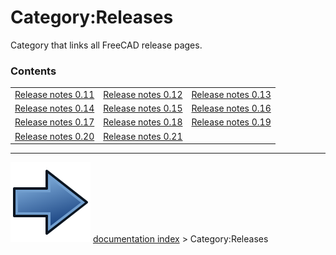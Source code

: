 # Category:Releases
Category that links all FreeCAD release pages.

### Contents

|     |     |     |
| --- | --- | --- |
| [Release notes 0.11](Release_notes_0.11.md) | [Release notes 0.12](Release_notes_0.12.md) | [Release notes 0.13](Release_notes_0.13.md) |
| [Release notes 0.14](Release_notes_0.14.md) | [Release notes 0.15](Release_notes_0.15.md) | [Release notes 0.16](Release_notes_0.16.md) |
| [Release notes 0.17](Release_notes_0.17.md) | [Release notes 0.18](Release_notes_0.18.md) | [Release notes 0.19](Release_notes_0.19.md) |
| [Release notes 0.20](Release_notes_0.20.md) | [Release notes 0.21](Release_notes_0.21.md) |



---
![](images/Button_right.svg) [documentation index](../README.md) > Category:Releases

